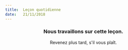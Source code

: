 ```yaml
---
title:  Leçon quotidienne
date:   21/11/2018
---
```


### <center>Nous travaillons sur cette leçon.</center>
<center>Revenez plus tard, s'il vous plaît.</center>